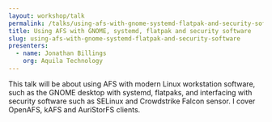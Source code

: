 ```yaml
---
layout: workshop/talk
permalink: /talks/using-afs-with-gnome-systemd-flatpak-and-security-software/
title: Using AFS with GNOME, systemd, flatpak and security software
slug: using-afs-with-gnome-systemd-flatpak-and-security-software
presenters:
  - name: Jonathan Billings
    org: Aquila Technology
---
```


This talk will be about using AFS with modern Linux workstation software, such
as the GNOME desktop with systemd, flatpaks, and interfacing with security
software such as SELinux and Crowdstrike Falcon sensor. I cover OpenAFS, kAFS
and AuriStorFS clients.
